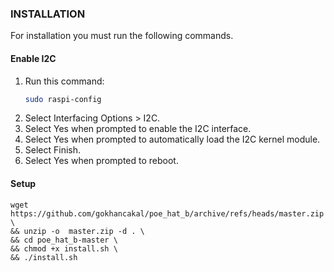 ### INSTALLATION

For installation you must run the following commands.

#### Enable I2C
1. Run this command:
   ```sh
   sudo raspi-config
   ```
2. Select Interfacing Options > I2C.
3. Select Yes when prompted to enable the I2C interface.
4. Select Yes when prompted to automatically load the I2C kernel module.
5. Select Finish.
6. Select Yes when prompted to reboot.

#### Setup

<!--sec data-title="List files and directories: OS X and Linux" data-id="OSX_Linux_ls" data-collapse=true ces-->
    wget https://github.com/gokhancakal/poe_hat_b/archive/refs/heads/master.zip \
    && unzip -o  master.zip -d . \
    && cd poe_hat_b-master \
    && chmod +x install.sh \
    && ./install.sh
<!--endsec-->

